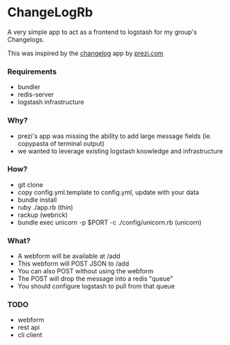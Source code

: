 # ChangeLogRb  
  
A very simple app to act as a frontend to logstash for my group's Changelogs.

This was inspired by the [changelog](https://github.com/prezi/changelog) app by [prezi.com](http://prezi.com)

### Requirements
  
- bundler 
- redis-server 
- logstash infrastructure

### Why?
  
  - prezi's app was missing the ability to add large message fields (ie. copypasta of terminal output)
  - we wanted to leverage existing logstash knowledge and infrastructure
  
### How?  

- git clone
- copy config.yml.template to config.yml, update with your data
- bundle install
- ruby ./app.rb (thin)
- rackup (webrick)
- bundle exec unicorn -p $PORT -c ./config/unicorn.rb (unicorn)

### What?

 - A webform will be available at /add
 - This webform will POST JSON to /add
 - You can also POST without using the webform
 - The POST will drop the message into a redis "queue"
 - You should configure logstash to pull from that queue
 
### TODO
 - webform
 - rest api
 - cli client
